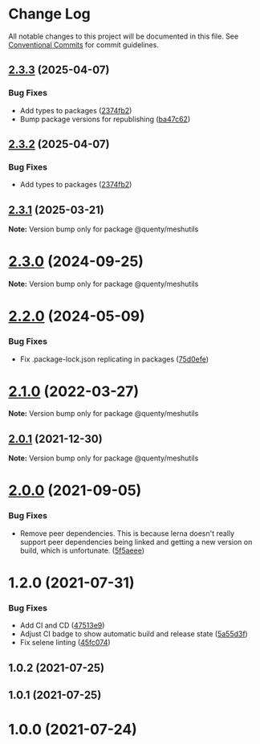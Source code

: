 # Change Log

All notable changes to this project will be documented in this file.
See [Conventional Commits](https://conventionalcommits.org) for commit guidelines.

## [2.3.3](https://github.com/Quenty/NevermoreEngine/compare/@quenty/meshutils@2.3.1...@quenty/meshutils@2.3.3) (2025-04-07)


### Bug Fixes

* Add types to packages ([2374fb2](https://github.com/Quenty/NevermoreEngine/commit/2374fb2b043cfbe0e9b507b3316eec46a4e353a0))
* Bump package versions for republishing ([ba47c62](https://github.com/Quenty/NevermoreEngine/commit/ba47c62e32170bf74377b0c658c60b84306dc294))





## [2.3.2](https://github.com/Quenty/NevermoreEngine/compare/@quenty/meshutils@2.3.1...@quenty/meshutils@2.3.2) (2025-04-07)


### Bug Fixes

* Add types to packages ([2374fb2](https://github.com/Quenty/NevermoreEngine/commit/2374fb2b043cfbe0e9b507b3316eec46a4e353a0))





## [2.3.1](https://github.com/Quenty/NevermoreEngine/compare/@quenty/meshutils@2.3.0...@quenty/meshutils@2.3.1) (2025-03-21)

**Note:** Version bump only for package @quenty/meshutils





# [2.3.0](https://github.com/Quenty/NevermoreEngine/compare/@quenty/meshutils@2.2.0...@quenty/meshutils@2.3.0) (2024-09-25)

**Note:** Version bump only for package @quenty/meshutils





# [2.2.0](https://github.com/Quenty/NevermoreEngine/compare/@quenty/meshutils@2.1.0...@quenty/meshutils@2.2.0) (2024-05-09)


### Bug Fixes

* Fix .package-lock.json replicating in packages ([75d0efe](https://github.com/Quenty/NevermoreEngine/commit/75d0efeef239f221d93352af71a5b3e930ec23c5))





# [2.1.0](https://github.com/Quenty/NevermoreEngine/compare/@quenty/meshutils@2.0.1...@quenty/meshutils@2.1.0) (2022-03-27)

**Note:** Version bump only for package @quenty/meshutils





## [2.0.1](https://github.com/Quenty/NevermoreEngine/compare/@quenty/meshutils@2.0.0...@quenty/meshutils@2.0.1) (2021-12-30)

**Note:** Version bump only for package @quenty/meshutils





# [2.0.0](https://github.com/Quenty/NevermoreEngine/compare/@quenty/meshutils@1.2.0...@quenty/meshutils@2.0.0) (2021-09-05)


### Bug Fixes

* Remove peer dependencies. This is because lerna doesn't really support peer dependencies being linked and getting a new version on build, which is unfortunate. ([5f5aeee](https://github.com/Quenty/NevermoreEngine/commit/5f5aeeea8de9975435309e53679f0ef7064f9dd0))





# 1.2.0 (2021-07-31)


### Bug Fixes

* Add CI and CD ([47513e9](https://github.com/Quenty/NevermoreEngine/commit/47513e9b568162707534af132396dd8756947dd3))
* Adjust CI badge to show automatic build and release state ([5a55d3f](https://github.com/Quenty/NevermoreEngine/commit/5a55d3f19bf8d66a760d67da9b56ed47fab74656))
* Fix selene linting ([45fc074](https://github.com/Quenty/NevermoreEngine/commit/45fc07489ee59127ac6582689f19a0e87c1e5b5a))



## 1.0.2 (2021-07-25)



## 1.0.1 (2021-07-25)



# 1.0.0 (2021-07-24)
